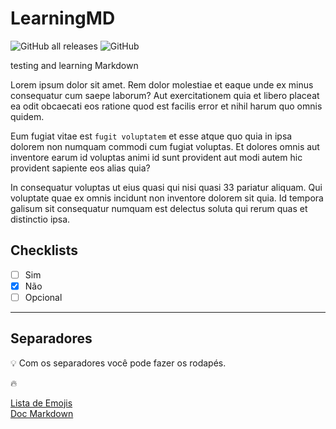 # LearningMD

![GitHub all releases](https://img.shields.io/github/downloads/souzachristinna/learningMD/total?logo=github&style=flat-square)
![GitHub](https://img.shields.io/github/license/souzachristinna/LearningMD?color=blue&logo=git&logoColor=%23ffffff&style=flat-square)

testing and learning Markdown

Lorem ipsum dolor sit amet. Rem dolor molestiae et eaque unde ex minus consequatur cum saepe laborum? Aut exercitationem quia et libero placeat ea odit obcaecati eos ratione quod est facilis error et nihil harum quo omnis quidem.

Eum fugiat vitae est `fugit voluptatem` et esse atque quo quia in ipsa dolorem non numquam commodi cum fugiat voluptas. Et dolores omnis aut inventore earum id voluptas animi id sunt provident aut modi autem hic provident sapiente eos alias quia?

In consequatur voluptas ut eius quasi qui nisi quasi 33 pariatur aliquam. Qui voluptate quae ex omnis incidunt non inventore dolorem sit quia. Id tempora galisum sit consequatur numquam est delectus soluta qui rerum quas et distinctio ipsa.

## Checklists

- [ ] Sim
- [X] Não
- [ ] Opcional

---
## Separadores

:bulb: Com os separadores você pode fazer os rodapés.

:fire:

[Lista de Emojis](https://gitmoji.dev/)<br>
[Doc Markdown](https://daringfireball.net/projects/markdown/syntax)
